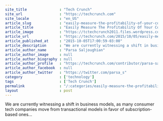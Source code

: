 ```yaml
---
site_title               : "Tech Crunch"
site_url                 : "https://techcrunch.com"
site_locale              : "en_US"
article_slug             : "easily-measure-the-profitability-of-your-consumer-subscription-business"
article_title            : "Easily Measure The Profitability Of Your Consumer Subscription Business"
article_image            : "https://tctechcrunch2011.files.wordpress.com/2014/03/balance-scales.jpg?w=764&h=400&crop=1"
article_url              : "https://techcrunch.com/2015/10/05/easily-measure-the-profitability-of-your-consumer-subscription-business/"
article_published_at     : "2015-10-05T17:00:59-03:00"
article_description      : "We are currently witnessing a shift in business models, as many consumer tech companies move from transactional models in favor of subscription-based ones..."
article_author_name      : "Parsa Saljoughian"
article_author_image     : null
article_author_biography : null
article_author_profile   : "https://techcrunch.com/contributor/parsa-saljoughian/"
article_author_facebook  : null
article_author_twitter   : "https://twitter.com/parsa_s"
category                 : ['technology']
tags                     : ['Tech Crunch']
permalink                : "/:categories/easily-measure-the-profitability-of-your-consumer-subscription-business/"
layout                   : post
---
```


We are currently witnessing a shift in business models, as many consumer tech companies move from transactional models in favor of subscription-based ones...

